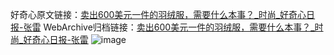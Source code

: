 好奇心原文链接：[卖出600美元一件的羽绒服，需要什么本事？_时尚_好奇心日报-张雷](https://www.qdaily.com/articles/4316.html)
WebArchive归档链接：[卖出600美元一件的羽绒服，需要什么本事？_时尚_好奇心日报-张雷](http://web.archive.org/web/20161108032127/http://www.qdaily.com:80/articles/4316.html)
![image](http://ww3.sinaimg.cn/large/007d5XDply1g3vf40r9bbj30u04hau0x)